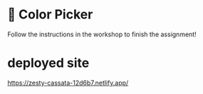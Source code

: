 # 🎨 Color Picker

Follow the instructions in the workshop to finish the assignment!

# deployed site
https://zesty-cassata-12d6b7.netlify.app/